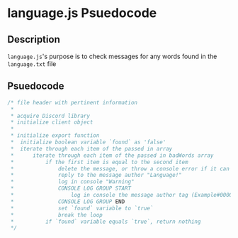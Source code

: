 # language.js Psuedocode

## Description
`language.js`'s purpose is to check messages for any words found in the `language.txt` file

## Psuedocode
```javascript
/* file header with pertinent information
 *
 * acquire Discord library
 * initialize client object
 *
 * initialize export function
 * 	initialize boolean variable `found` as 'false'
 * 	iterate through each item of the passed in array
 * 	    iterate through each item of the passed in badWords array
 * 	        if the first item is equal to the second item
 * 	        	delete the message, or throw a console error if it can't
 * 	        	reply to the message author "Language!"
 * 	        	log in console "Warning"
 * 	        	CONSOLE LOG GROUP START
 * 	        		log in console the message author tag (Example#0000), message author ID (17-18 digit #), NEWLINE > message content, NEWLINE > message timestamp
 * 	        	CONSOLE LOG GROUP END
 * 	        	set `found` variable to `true`
 * 	        	break the loop
 * 	        if `found` variable equals `true`, return nothing
 */
```
